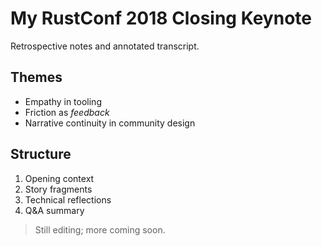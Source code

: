 # My RustConf 2018 Closing Keynote

Retrospective notes and annotated transcript.

## Themes

- Empathy in tooling
- Friction as *feedback*
- Narrative continuity in community design

## Structure

1. Opening context
2. Story fragments
3. Technical reflections
4. Q&A summary

> Still editing; more coming soon.
